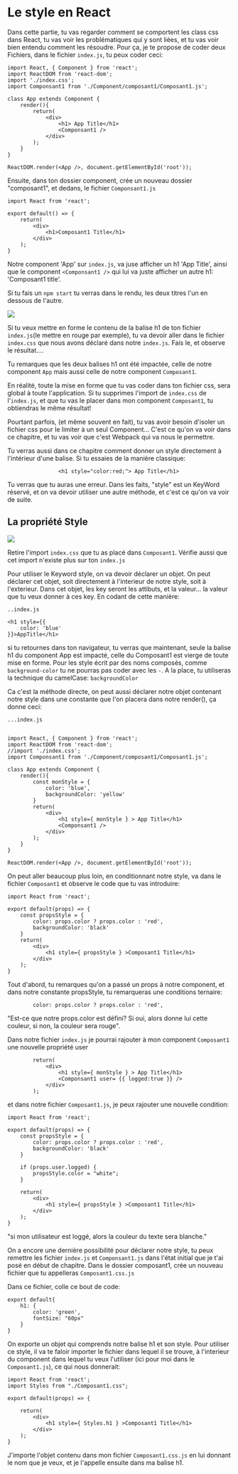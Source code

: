 <h1>Le style en React</h1>

Dans cette partie, tu vas regarder comment se comportent les class css dans React, tu vas voir les problématiques qui y sont liées, et tu vas voir bien entendu comment les résoudre.
Pour ça, je te propose de coder deux Fichiers, dans le fichier ```index.js```, tu peux coder ceci:

```
import React, { Component } from 'react';
import ReactDOM from 'react-dom';
import './index.css';
import Componsant1 from './Component/composant1/Composant1.js';

class App extends Component {
    render(){
        return(
            <div>
                <h1> App Title</h1>
                <Componsant1 />
            </div>
        );
    }
}

ReactDOM.render(<App />, document.getElementById('root'));
```

Ensuite, dans ton dossier component, crée un nouveau dossier "composant1", et dedans, le fichier ```Componsant1.js```

```
import React from 'react';

export default() => {
    return(
        <div>
            <h1>Composant1 Title</h1>
        </div>
    );
}
```

Notre component 'App' sur ```index.js```, va juse afficher un h1 'App Title', ainsi que le component ```<Componsant1 />``` qui lui va juste afficher un autre h1: 'Composant1 title'.

Si tu fais un ```npm start``` tu verras dans le rendu, les deux titres l'un en dessous de l'autre.

<img src="https://media.giphy.com/media/3oEjI5VtIhHvK37WYo/giphy.gif" />

Si tu veux mettre en forme le contenu de la balise h1 de ton fichier ```index.js```(le mettre en rouge par exemple), tu va devoir aller dans le fichier ```index.css``` que nous avons déclaré dans notre ```index.js```. Fais le, et observe le résultat....

Tu remarques que les deux balises h1 ont été impactée, celle de notre component ```App``` mais aussi celle de notre component ```Composant1```.

En réalité, toute la mise en forme que tu vas coder dans ton fichier css, sera global à toute l'application. Si tu supprimes l'import de ```index.css``` de l'```index.js```, et que tu vas le placer dans mon component ```Composant1```, tu obtiendras le même résultat!

Pourtant parfois, (et même souvent en fait), tu vas avoir besoin d'isoler un fichier css pour le limiter à un seul Component...
C'est ce qu'on va voir dans ce chapitre, et tu vas voir que c'est Webpack qui va nous le permettre.

Tu verras aussi dans ce chapitre comment donner un style directement à l'intérieur d'une balise.
Si tu essaies de la manière classique:

```
                <h1 style="color:red;"> App Title</h1>
```
Tu verras que tu auras une erreur. Dans les faits, "style" est un KeyWord réservé, et on va devoir utiliser une autre méthode, et c'est ce qu'on va voir de suite.

<h2>La propriété Style</h2>

<img src="https://i.imgflip.com/1sggbh.gif" />

Retire l'import ```index.css``` que tu as placé dans ```Composant1```. Vérifie aussi que cet import n'existe plus sur ton ```index.js```

Pour utiliser le Keyword style, on va devoir déclarer un objet. On peut déclarer cet objet, soit directement à l'interieur de notre style, soit à l'exterieur.
Dans cet objet, les key seront les attibuts, et la valeur... la valeur que tu veux donner à ces key.
En codant de cette manière:

```
..index.js

<h1 style={{
    color: 'blue'    
}}>AppTitle</h1>

```

si tu retournes dans ton navigateur, tu verras que maintenant, seule la balise h1 du component App est impacté, celle du Composant1 est vierge de toute mise en forme. Pour les style écrit par des noms composés, comme ```background-color``` tu ne pourras pas coder avec les ```-```. A la place, tu utiliseras la technique du camelCase: ```backgroundColor```

Ca c'est la méthode directe, on peut aussi déclarer notre objet contenant notre style dans une constante que l'on placera dans notre render(), ça donne ceci:

```
...index.js


import React, { Component } from 'react';
import ReactDOM from 'react-dom';
//import './index.css';
import Componsant1 from './Component/composant1/Composant1.js';

class App extends Component {
    render(){
        const monStyle = {
            color: 'blue',
            backgroundColor: 'yellow'
        }
        return(
            <div>
                <h1 style={ monStyle } > App Title</h1>
                <Componsant1 />
            </div>
        );
    }
}

ReactDOM.render(<App />, document.getElementById('root'));
```


On peut aller beaucoup plus loin, en conditionnant notre style, va dans le fichier ```Composant1``` et observe le code que tu vas introduire:

```
import React from 'react';

export default(props) => {
    const propsStyle = {
        color: props.color ? props.color : 'red',
        backgroundColor: 'black'
    }
    return(
        <div>
            <h1 style={ propsStyle } >Composant1 Title</h1>
        </div>
    );
}
```

Tout d'abord, tu remarques qu'on a passé un props à notre component, et dans notre constante propsStyle, tu remarqueras une conditions ternaire:

```
        color: props.color ? props.color : 'red',
```

"Est-ce que notre props.color est défini? Si oui, alors donne lui cette couleur, si non, la couleur sera rouge".

Dans notre fichier ```index.js``` je pourrai rajouter à mon component ```Composant1``` une nouvelle propriété user

```
        return(
            <div>
                <h1 style={ monStyle } > App Title</h1>
                <Componsant1 user= {{ logged:true }} />
            </div>
        );
```

et dans notre fichier ```Composant1.js```, je peux rajouter une nouvelle condition:

```
import React from 'react';

export default(props) => {
    const propsStyle = {
        color: props.color ? props.color : 'red',
        backgroundColor: 'black'
    }

    if (props.user.logged) {
        propsStyle.color = "white";
    }

    return(
        <div>
            <h1 style={ propsStyle } >Composant1 Title</h1>
        </div>
    );
}
```

"si mon utilisateur est loggé, alors la couleur du texte sera blanche."

On a encore une dernière possibilité pour déclarer notre style, tu peux remettre les fichier ```index.js``` et ```Componsant1.js``` dans l'état initial que je t'ai posé en début de chapitre. 
Dans le dossier composant1, crée un nouveau fichier que tu appelleras ```Composant1.css.js```

Dans ce fichier, colle ce bout de code:

```
export default{
    h1: {
        color: 'green',
        fontSize: "60px"
    }
}
```

On exporte un objet qui comprends notre balise h1 et son style. Pour utiliser ce style, il va te faloir importer le fichier dans lequel il se trouve, à l'interieur du component dans lequel tu veux l'utiliser (ici pour moi dans le ```Composant1.js```), ce qui nous donnerait:

```
import React from 'react';
import Styles from "./Composant1.css";

export default(props) => {

    return(
        <div>
            <h1 style={ Styles.h1 } >Composant1 Title</h1>
        </div>
    );
}
```

J'importe l'objet contenu dans mon fichier ```Composant1.css.js``` en lui donnant le nom que je veux, et je l'appelle ensuite dans ma balise h1.





